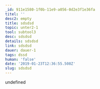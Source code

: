 ```yaml
---
_id: 911e1580-1f0b-11e9-a056-0d2e3f1e36fa
titel: ''
desc2: empty
title: sdsdsd
topic: unter2-1
tool: subtool3
desc: sdsdsd
details: sdsdsd
link: sdsdsd
dauer: dauer-1
tags: dssd
human: 'false'
date: '2019-01-23T12:36:55.508Z'
slug: sdsdsd
---
```

undefined
